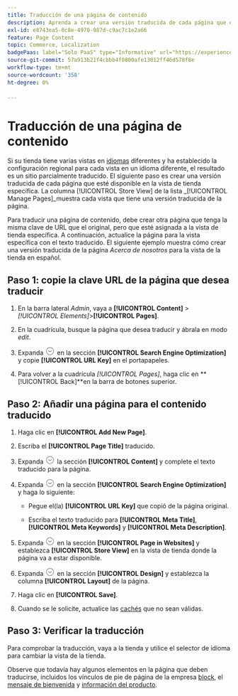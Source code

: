 ```yaml
---
title: Traducción de una página de contenido
description: Aprenda a crear una versión traducida de cada página que esté disponible en la vista de tienda específica.
exl-id: e8743ea5-0c8e-4970-987d-c9ac7c1e2a66
feature: Page Content
topic: Commerce, Localization
badgePaas: label="Solo PaaS" type="Informative" url="https://experienceleague.adobe.com/en/docs/commerce/user-guides/product-solutions" tooltip="Se aplica solo a proyectos de Adobe Commerce en la nube (infraestructura PaaS administrada por Adobe) y a proyectos locales."
source-git-commit: 57a913b21f4cbbb4f0800afe13012ff46d578f8e
workflow-type: tm+mt
source-wordcount: '358'
ht-degree: 0%

---
```


# Traducción de una página de contenido

Si su tienda tiene varias vistas en [idiomas](../stores-purchase/store-localize.md) diferentes y ha establecido la configuración regional para cada vista en un idioma diferente, el resultado es un sitio parcialmente traducido. El siguiente paso es crear una versión traducida de cada página que esté disponible en la vista de tienda específica. La columna [!UICONTROL Store View] de la lista _[!UICONTROL Manage Pages]_muestra cada vista que tiene una versión traducida de la página.

Para traducir una página de contenido, debe crear otra página que tenga la misma clave de URL que el original, pero que esté asignada a la vista de tienda específica. A continuación, actualice la página para la vista específica con el texto traducido. El siguiente ejemplo muestra cómo crear una versión traducida de la página _Acerca de nosotros_ para la vista de la tienda en español.

## Paso 1: copie la clave URL de la página que desea traducir

1. En la barra lateral _Admin_, vaya a **[!UICONTROL Content]** > _[!UICONTROL Elements]_>**[!UICONTROL Pages]**.

1. En la cuadrícula, busque la página que desea traducir y ábrala en modo _edit_.

1. Expanda ![Selector de expansión](../assets/icon-display-expand.png) en la sección **[!UICONTROL Search Engine Optimization]** y copie **[!UICONTROL URL Key]** en el portapapeles.

1. Para volver a la cuadrícula _[!UICONTROL Pages]_, haga clic en **[!UICONTROL Back]**en la barra de botones superior.

## Paso 2: Añadir una página para el contenido traducido

1. Haga clic en **[!UICONTROL Add New Page]**.

1. Escriba el **[!UICONTROL Page Title]** traducido.

1. Expanda ![Selector de expansión](../assets/icon-display-expand.png) la sección **[!UICONTROL Content]** y complete el texto traducido para la página.

1. Expanda ![Selector de expansión](../assets/icon-display-expand.png) en la sección **[!UICONTROL Search Engine Optimization]** y haga lo siguiente:

   - Pegue el(la) **[!UICONTROL URL Key]** que copió de la página original.

   - Escriba el texto traducido para **[!UICONTROL Meta Title]**, **[!UICONTROL Meta Keywords]** y **[!UICONTROL Meta Description]**.

1. Expanda ![Selector de expansión](../assets/icon-display-expand.png) en la sección **[!UICONTROL Page in Websites]** y establezca **[!UICONTROL Store View]** en la vista de tienda donde la página va a estar disponible.

1. Expanda ![Selector de expansión](../assets/icon-display-expand.png) en la sección **[!UICONTROL Design]** y establezca la columna **[!UICONTROL Layout]** de la página.

1. Haga clic en **[!UICONTROL Save]**.

1. Cuando se le solicite, actualice las [cachés](../systems/cache-management.md) que no sean válidas.

## Paso 3: Verificar la traducción

Para comprobar la traducción, vaya a la tienda y utilice el selector de idioma para cambiar la vista de la tienda.

Observe que todavía hay algunos elementos en la página que deben traducirse, incluidos los vínculos de pie de página de la empresa [block](block-add.md), el [mensaje de bienvenida](../getting-started/storefront-branding.md#change-the-welcome-message) y [información del producto](../stores-purchase/store-localize.md#localize-products).
